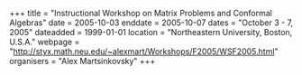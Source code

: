 +++
title = "Instructional Workshop on Matrix Problems and Conformal Algebras"
date = 2005-10-03
enddate = 2005-10-07
dates = "October 3 - 7, 2005"
dateadded = 1999-01-01
location = "Northeastern University, Boston, U.S.A."
webpage = "http://styx.math.neu.edu/~alexmart/Workshops/F2005/WSF2005.html"
organisers = "Alex Martsinkovsky"
+++
